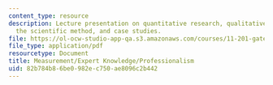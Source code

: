 ```yaml
---
content_type: resource
description: Lecture presentation on quantitative research, qualitative research,
  the scientific method, and case studies.
file: https://ol-ocw-studio-app-qa.s3.amazonaws.com/courses/11-201-gateway-to-the-profession-of-planning-fall-2010/82b784b86be0982ec750ae8096c2b442_MIT11_201F10_ses32_slides.pdf
file_type: application/pdf
resourcetype: Document
title: Measurement/Expert Knowledge/Professionalism
uid: 82b784b8-6be0-982e-c750-ae8096c2b442
---
```

